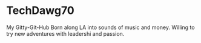 # TechDawg70
My Gitty-Git-Hub
Born along LA into sounds of music and money. Willing to try new adventures with leadershi and passion.
